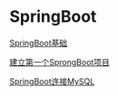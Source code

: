 # SpringBoot

[SpringBoot基础](https://github.com/RogerGold/SpringBoot/blob/master/SpringBoot%E5%9F%BA%E7%A1%80.md)

[建立第一个SprongBoot项目](https://github.com/RogerGold/SpringBoot/blob/master/createSpringBootProject.md)

[SpringBoot连接MySQL](https://github.com/RogerGold/SpringBoot/blob/master/connectMySQL.md)
